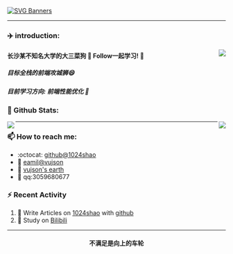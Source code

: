[![SVG Banners](https://svg-banners.vercel.app/api?type=glitch&text1=coderVuJson🤹&width=1000&height=200)](https://github.com/Akshay090/svg-banners)

<hr/>

### ✈️ introduction:
<a href="https://count.getloli.com"><img align="right" src="https://count.getloli.com/get/@1024shao?theme=rule34"></a>
<h4>长沙某不知名大学的大三菜狗 🚴‍   Follow一起学习! 🤟</h4>   
<h5>目标全栈的前端攻城狮😄</h3>
<h5>目前学习方向: 前端性能优化 🚡 </h3>

### 🌈 Github Stats:
<img align="left" src = "https://github-readme-stats.vercel.app/api?username=1024shao&bg_color=30,e96443,904e95&title_color=fff&text_color=fff">
<img align="right" src = "http://github-readme-streak-stats.herokuapp.com?user=1024shao&theme=dracula">
<hr/>

### 📫 How to reach me:
- :octocat: [github@1024shao](https://github.com/1024shao)
- :email: [eamil@vujson](mailto:3059680677@qq.com)
- 🚛 [vujson's earth](http://81.69.228.97:8090/#blog)
- 💐 qq:3059680677

### ⚡ Recent Activity
<!--START_SECTION:activity-->
1. 🍭 Write Articles on [1024shao](https://www.yuque.com/1024shao) with [github](https://github.com/1024shao/)
2. 🍹 Study on [Bilibili](https://www.bilibili.com/)
<hr/>
<h4 align='center'>不满足是向上的车轮</h4>
<!--END_SECTION:activity-->

<!--
**1024shao/1024shao** is a ✨ _special_ ✨ repository because its `README.md` (this file) appears on your GitHub profile.

Here are some ideas to get you started:

- 🔭 I’m currently working on ...
- 🌱 I’m currently learning ...
- 👯 I’m looking to collaborate on ...
- 🤔 I’m looking for help with ...
- 💬 Ask me about ...
- 📫 How to reach me: ...
- 😄 Pronouns: ...
- ⚡ Fun fact: ...
-->
